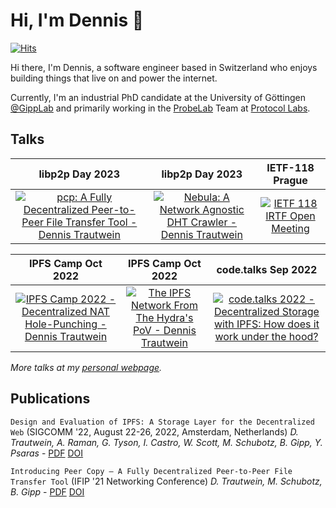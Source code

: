 # Hi, I'm Dennis 👋

[![Hits](https://hits.seeyoufarm.com/api/count/incr/badge.svg?url=https%3A%2F%2Fgithub.com%2Fdennis-tra&count_bg=%233D81C8&title_bg=%23555555&icon=&icon_color=%23E7E7E7&title=Views&edge_flat=false)](https://hits.seeyoufarm.com)

Hi there, I'm Dennis, a software engineer based in Switzerland who enjoys building things that live on and power the internet.

Currently, I'm an industrial PhD candidate at the University of Göttingen [@GippLab](https://gipp.com) and primarily working in the [ProbeLab](https://pl-strflt.notion.site/ProbeLab-Protocol-Benchmarking-Optimization-a63238fd1b184d6f8fea4bb38d975208) Team at [Protocol Labs](https://protocol.ai).

## Talks

|                                                                         libp2p Day 2023                                                                          |                                                                    libp2p Day 2023                                                                    | IETF-118 Prague |
| :-----------------------------------------------------------------------------------------------------------------------------------------------------------------: | :------------------------------------------------------------------------------------------------------------------------------------------------------: | :---:|
| [![pcp: A Fully Decentralized Peer-to-Peer File Transfer Tool - Dennis Trautwein](https://img.youtube.com/vi/dThtI_Y3kpA/0.jpg)](https://www.youtube.com/watch?v=dThtI_Y3kpA) | [![Nebula: A Network Agnostic DHT Crawler - Dennis Trautwein](https://img.youtube.com/vi/QDgvCBDqNMc/0.jpg)](https://www.youtube.com/watch?v=QDgvCBDqNMc) | [![IETF 118 IRTF Open Meeting](https://img.youtube.com/vi/4O1NsdOeXgU/0.jpg)](https://www.youtube.com/watch?v=4O1NsdOeXgU&t=2483) |

|                                                                         IPFS Camp Oct 2022                                                                          |                                                                    IPFS Camp Oct 2022                                                                    | code.talks Sep 2022 |
| :-----------------------------------------------------------------------------------------------------------------------------------------------------------------: | :------------------------------------------------------------------------------------------------------------------------------------------------------: | :---:|
| [![IPFS Camp 2022 - Decentralized NAT Hole-Punching - Dennis Trautwein](https://img.youtube.com/vi/bzL7Y1wYth8/0.jpg)](https://www.youtube.com/watch?v=bzL7Y1wYth8) | [![The IPFS Network From The Hydra's PoV - Dennis Trautwein](https://img.youtube.com/vi/zhzxJGoLTg0/0.jpg)](https://www.youtube.com/watch?v=zhzxJGoLTg0) | [![code.talks 2022 - Decentralized Storage with IPFS: How does it work under the hood?](https://img.youtube.com/vi/jTfQJrACsow/0.jpg)](https://www.youtube.com/watch?v=jTfQJrACsow) |

*More talks at my [personal webpage](https://dtrautwein.eu/#talks).*

<!-- |                                                                                 code.talks Sep 2022                                                                                 |                                                                            IPFS þing Jul 2022                                                                             |
| :---------------------------------------------------------------------------------------------------------------------------------------------------------------------------------: | :-----------------------------------------------------------------------------------------------------------------------------------------------------------------------: |
|  [![IPFS þing 2022 - libp2p NAT Hole Punching Success Rate - Dennis Trautwein](https://img.youtube.com/vi/fyhZWlDbcyM/0.jpg)](https://www.youtube.com/watch?v=fyhZWlDbcyM) |

|                                                                                P2P Paris Apr 2022                                                                                 |       |
| :-------------------------------------------------------------------------------------------------------------------------------------------------------------------------------: | :---: |
| [![Optimistic Provide: Optimize IPFS DHT By Dennis Trautwein @ Paris P2P Festival #1](https://img.youtube.com/vi/wbY-MueAfXg/0.jpg)](https://www.youtube.com/watch?v=wbY-MueAfXg) |       | -->


## Publications

`Design and Evaluation of IPFS: A Storage Layer for the Decentralized Web` (SIGCOMM '22, August 22-26, 2022, Amsterdam, Netherlands)
*D. Trautwein, A. Raman, G. Tyson, I. Castro, W. Scott, M. Schubotz, B. Gipp, Y. Psaras* - [PDF](https://www.gipp.com/wp-content/papercite-data/pdf/trautwein2022a.pdf) [DOI](https://doi.org/10.1145/3544216.3544232)

`Introducing Peer Copy – A Fully Decentralized Peer-to-Peer File Transfer Tool` (IFIP '21 Networking Conference)
*D. Trautwein, M. Schubotz, B. Gipp* - [PDF](https://www.gipp.com/wp-content/papercite-data/pdf/trautwein2021.pdf) [DOI](https://doi.org/10.23919/IFIPNetworking52078.2021.9472842)

